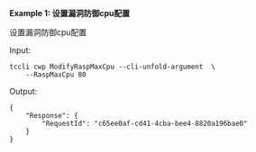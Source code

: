 **Example 1: 设置漏洞防御cpu配置**

设置漏洞防御cpu配置

Input: 

```
tccli cwp ModifyRaspMaxCpu --cli-unfold-argument  \
    --RaspMaxCpu 80
```

Output: 
```
{
    "Response": {
        "RequestId": "c65ee0af-cd41-4cba-bee4-8820a196bae0"
    }
}
```

